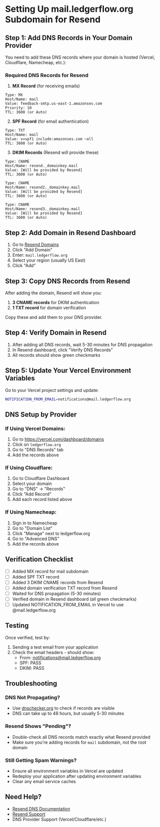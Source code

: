 # Setting Up mail.ledgerflow.org Subdomain for Resend

## Step 1: Add DNS Records in Your Domain Provider

You need to add these DNS records where your domain is hosted (Vercel, Cloudflare, Namecheap, etc.):

### Required DNS Records for Resend

1. **MX Record** (for receiving emails)
```
Type: MX
Host/Name: mail
Value: feedback-smtp.us-east-1.amazonses.com
Priority: 10
TTL: 3600 (or Auto)
```

2. **SPF Record** (for email authentication)
```
Type: TXT
Host/Name: mail
Value: v=spf1 include:amazonses.com ~all
TTL: 3600 (or Auto)
```

3. **DKIM Records** (Resend will provide these)
```
Type: CNAME
Host/Name: resend._domainkey.mail
Value: [Will be provided by Resend]
TTL: 3600 (or Auto)

Type: CNAME  
Host/Name: resend2._domainkey.mail
Value: [Will be provided by Resend]
TTL: 3600 (or Auto)

Type: CNAME
Host/Name: resend3._domainkey.mail
Value: [Will be provided by Resend]
TTL: 3600 (or Auto)
```

## Step 2: Add Domain in Resend Dashboard

1. Go to [Resend Domains](https://resend.com/domains)
2. Click "Add Domain"
3. Enter: `mail.ledgerflow.org`
4. Select your region (usually US East)
5. Click "Add"

## Step 3: Copy DNS Records from Resend

After adding the domain, Resend will show you:

1. **3 CNAME records** for DKIM authentication
2. **1 TXT record** for domain verification

Copy these and add them to your DNS provider.

## Step 4: Verify Domain in Resend

1. After adding all DNS records, wait 5-30 minutes for DNS propagation
2. In Resend dashboard, click "Verify DNS Records"
3. All records should show green checkmarks

## Step 5: Update Your Vercel Environment Variables

Go to your Vercel project settings and update:

```bash
NOTIFICATION_FROM_EMAIL=notifications@mail.ledgerflow.org
```

## DNS Setup by Provider

### If Using Vercel Domains:
1. Go to https://vercel.com/dashboard/domains
2. Click on `ledgerflow.org`
3. Go to "DNS Records" tab
4. Add the records above

### If Using Cloudflare:
1. Go to Cloudflare Dashboard
2. Select your domain
3. Go to "DNS" → "Records"
4. Click "Add Record"
5. Add each record listed above

### If Using Namecheap:
1. Sign in to Namecheap
2. Go to "Domain List"
3. Click "Manage" next to ledgerflow.org
4. Go to "Advanced DNS"
5. Add the records above

## Verification Checklist

- [ ] Added MX record for mail subdomain
- [ ] Added SPF TXT record
- [ ] Added 3 DKIM CNAME records from Resend
- [ ] Added domain verification TXT record from Resend
- [ ] Waited for DNS propagation (5-30 minutes)
- [ ] Verified domain in Resend dashboard (all green checkmarks)
- [ ] Updated NOTIFICATION_FROM_EMAIL in Vercel to use @mail.ledgerflow.org

## Testing

Once verified, test by:
1. Sending a test email from your application
2. Check the email headers - should show:
   - From: notifications@mail.ledgerflow.org
   - SPF: PASS
   - DKIM: PASS

## Troubleshooting

### DNS Not Propagating?
- Use [dnschecker.org](https://dnschecker.org) to check if records are visible
- DNS can take up to 48 hours, but usually 5-30 minutes

### Resend Shows "Pending"?
- Double-check all DNS records match exactly what Resend provided
- Make sure you're adding records for `mail` subdomain, not the root domain

### Still Getting Spam Warnings?
- Ensure all environment variables in Vercel are updated
- Redeploy your application after updating environment variables
- Clear any email service caches

## Need Help?

- [Resend DNS Documentation](https://resend.com/docs/dashboard/domains/introduction)
- [Resend Support](https://resend.com/support)
- DNS Provider Support (Vercel/Cloudflare/etc.)
